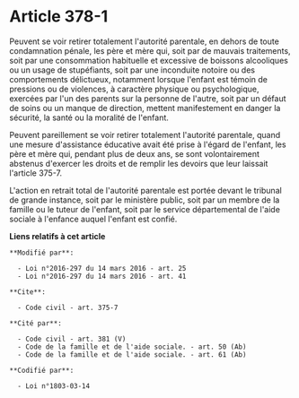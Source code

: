 # Article 378-1

Peuvent se voir retirer totalement l'autorité parentale, en dehors de toute condamnation pénale, les père et mère qui, soit
par de mauvais traitements, soit par une consommation habituelle et excessive de boissons alcooliques ou un usage de
stupéfiants, soit par une inconduite notoire ou des comportements délictueux, notamment lorsque l'enfant est témoin de
pressions ou de violences, à caractère physique ou psychologique, exercées par l'un des parents sur la personne de l'autre,
soit par un défaut de soins ou un manque de direction, mettent manifestement en danger la sécurité, la santé ou la moralité
de l'enfant. 

Peuvent pareillement se voir retirer totalement l'autorité parentale, quand une mesure d'assistance éducative avait été prise
à l'égard de l'enfant, les père et mère qui, pendant plus de deux ans, se sont volontairement abstenus d'exercer les droits
et de remplir les devoirs que leur laissait l'article 375-7.

L'action en retrait total de l'autorité parentale est portée devant le tribunal de grande instance, soit par le ministère
public, soit par un membre de la famille ou le tuteur de l'enfant, soit par le service départemental de l'aide sociale à
l'enfance auquel l'enfant est confié.

**Liens relatifs à cet article**

	**Modifié par**:

	  - Loi n°2016-297 du 14 mars 2016 - art. 25
	  - Loi n°2016-297 du 14 mars 2016 - art. 41

	**Cite**:

	  - Code civil - art. 375-7

	**Cité par**:

	  - Code civil - art. 381 (V)
	  - Code de la famille et de l'aide sociale. - art. 50 (Ab)
	  - Code de la famille et de l'aide sociale. - art. 61 (Ab)

	**Codifié par**:

	  - Loi n°1803-03-14
